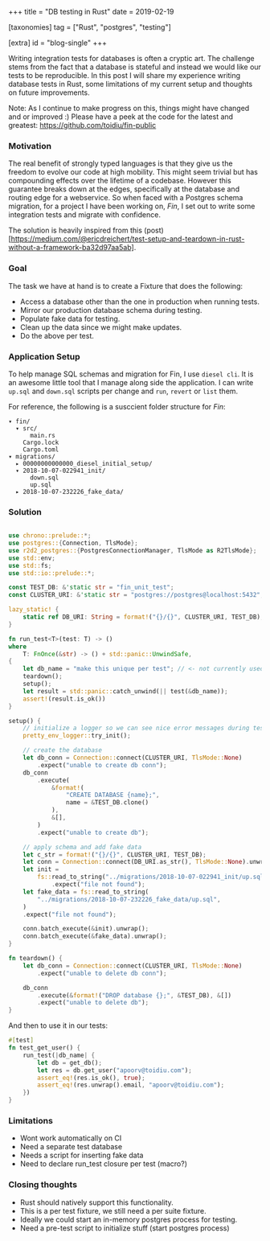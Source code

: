+++
title = "DB testing in Rust"
date = 2019-02-19

[taxonomies]
tag = ["Rust", "postgres", "testing"]

[extra]
id = "blog-single"
+++

Writing integration tests for databases is often a cryptic art. The challenge stems from the fact that a database is stateful and instead we would like our tests to be reproducible. In this post I will share my experience writing database tests in Rust, some limitations of my current setup and thoughts on future improvements.
<!-- more -->

Note: As I continue to make progress on this, things might have changed and or improved :) Please have a peek at the code for the latest and greatest: https://github.com/toidiu/fin-public

### Motivation
The real benefit of strongly typed languages is that they give us the freedom to evolve our code at high mobility. This might seem trivial but has compounding effects over the lifetime of a codebase. However this guarantee breaks down at the edges, specifically at the database and routing edge for a webservice. So when faced with a Postgres schema migration, for a project I have been working on, *Fin*, I set out to write some integration tests and migrate with confidence.

The solution is heavily inspired from this (post)[https://medium.com/@ericdreichert/test-setup-and-teardown-in-rust-without-a-framework-ba32d97aa5ab].

### Goal
The task we have at hand is to create a Fixture that does the following:

- Access a database other than the one in production when running tests.
- Mirror our production database schema during testing.
- Populate fake data for testing.
- Clean up the data since we might make updates.
- Do the above per test.

### Application Setup
To help manage SQL schemas and migration for Fin, I use `diesel cli`. It is an awesome little tool that I manage along side the application. I can write `up.sql` and `down.sql` scripts per change and `run`, `revert` or `list` them.

For reference, the following is a susccient folder structure for *Fin*:
```
▾ fin/
  ▾ src/
      main.rs
    Cargo.lock
    Cargo.toml
▾ migrations/
  ▸ 00000000000000_diesel_initial_setup/
  ▾ 2018-10-07-022941_init/
      down.sql
      up.sql
  ▸ 2018-10-07-232226_fake_data/
```

### Solution

```rust

use chrono::prelude::*;
use postgres::{Connection, TlsMode};
use r2d2_postgres::{PostgresConnectionManager, TlsMode as R2TlsMode};
use std::env;
use std::fs;
use std::io::prelude::*;

const TEST_DB: &'static str = "fin_unit_test";
const CLUSTER_URI: &'static str = "postgres://postgres@localhost:5432";

lazy_static! {
    static ref DB_URI: String = format!("{}/{}", CLUSTER_URI, TEST_DB);
}

fn run_test<T>(test: T) -> ()
where
    T: FnOnce(&str) -> () + std::panic::UnwindSafe,
{
    let db_name = "make this unique per test"; // <- not currently used
    teardown();
    setup();
    let result = std::panic::catch_unwind(|| test(&db_name));
    assert!(result.is_ok())
}

setup() {
    // initialize a logger so we can see nice error messages during testing
    pretty_env_logger::try_init();

    // create the database
    let db_conn = Connection::connect(CLUSTER_URI, TlsMode::None)
        .expect("unable to create db conn");
    db_conn
        .execute(
            &format!(
                "CREATE DATABASE {name};",
                name = &TEST_DB.clone()
            ),
            &[],
        )
        .expect("unable to create db");

    // apply schema and add fake data
    let c_str = format!("{}/{}", CLUSTER_URI, TEST_DB);
    let conn = Connection::connect(DB_URI.as_str(), TlsMode::None).unwrap();
    let init =
        fs::read_to_string("../migrations/2018-10-07-022941_init/up.sql")
            .expect("file not found");
    let fake_data = fs::read_to_string(
        "../migrations/2018-10-07-232226_fake_data/up.sql",
    )
    .expect("file not found");

    conn.batch_execute(&init).unwrap();
    conn.batch_execute(&fake_data).unwrap();
}

fn teardown() {
    let db_conn = Connection::connect(CLUSTER_URI, TlsMode::None)
        .expect("unable to delete db conn");

    db_conn
        .execute(&format!("DROP database {};", &TEST_DB), &[])
        .expect("unable to delete db");
}
```

And then to use it in our tests:

```rust
#[test]
fn test_get_user() {
    run_test(|db_name| {
        let db = get_db();
        let res = db.get_user("apoorv@toidiu.com");
        assert_eq!(res.is_ok(), true);
        assert_eq!(res.unwrap().email, "apoorv@toidiu.com");
    })
}

```

### Limitations
- Wont work automatically on CI
- Need a separate test database
- Needs a script for inserting fake data
- Need to declare run_test closure per test (macro?)

### Closing thoughts
- Rust should natively support this functionality.
- This is a per test fixture, we still need a per suite fixture.
- Ideally we could start an in-memory postgres process for testing.
- Need a pre-test script to initialize stuff (start postgres process)




